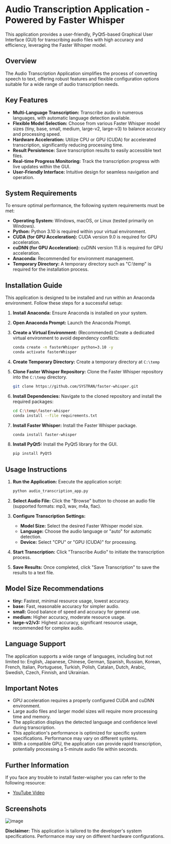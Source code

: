 # Audio Transcription Application - Powered by Faster Whisper

This application provides a user-friendly, PyQt5-based Graphical User Interface (GUI) for transcribing audio files with high accuracy and efficiency, leveraging the Faster Whisper model.

## Overview

The Audio Transcription Application simplifies the process of converting speech to text, offering robust features and flexible configuration options suitable for a wide range of audio transcription needs.

## Key Features

* **Multi-Language Transcription:** Transcribe audio in numerous languages, with automatic language detection available.
* **Flexible Model Selection:** Choose from various Faster Whisper model sizes (tiny, base, small, medium, large-v2, large-v3) to balance accuracy and processing speed.
* **Hardware Acceleration:** Utilize CPU or GPU (CUDA) for accelerated transcription, significantly reducing processing time.
* **Result Persistence:** Save transcription results to easily accessible text files.
* **Real-time Progress Monitoring:** Track the transcription progress with live updates within the GUI.
* **User-Friendly Interface:** Intuitive design for seamless navigation and operation.

## System Requirements

To ensure optimal performance, the following system requirements must be met:

* **Operating System:** Windows, macOS, or Linux (tested primarily on Windows).
* **Python:** Python 3.10 is required within your virtual environment.
* **CUDA (for GPU Acceleration):** CUDA version 9.0 is required for GPU acceleration.
* **cuDNN (for GPU Acceleration):** cuDNN version 11.8 is required for GPU acceleration.
* **Anaconda:** Recommended for environment management.
* **Temporary Directory:** A temporary directory such as "C:\temp" is required for the installation process.

## Installation Guide

This application is designed to be installed and run within an Anaconda environment. Follow these steps for a successful setup:

1.  **Install Anaconda:** Ensure Anaconda is installed on your system.
2.  **Open Anaconda Prompt:** Launch the Anaconda Prompt.
3.  **Create a Virtual Environment:** (Recommended) Create a dedicated virtual environment to avoid dependency conflicts:

    ```bash
    conda create -n fasterWhisper python=3.10 -y
    conda activate fasterWhisper
    ```

4.  **Create Temporary Directory:** Create a temporary directory at `C:\temp`
5.  **Clone Faster Whisper Repository:** Clone the Faster Whisper repository into the `C:\temp` directory.

    ```bash
    git clone https://github.com/SYSTRAN/faster-whisper.git
    ```

6.  **Install Dependencies:** Navigate to the cloned repository and install the required packages:

    ```bash
    cd C:\temp\faster-whisper
    conda install --file requirements.txt
    ```

7.  **Install Faster Whisper:** Install the Faster Whisper package.

    ```bash
    conda install faster-whisper
    ```
8.  **Install PyQt5:** Install the PyQt5 library for the GUI.

    ```bash
    pip install PyQt5
    ```

## Usage Instructions

1.  **Run the Application:** Execute the application script:

    ```bash
    python audio_transcription_app.py
    ```

2.  **Select Audio File:** Click the "Browse" button to choose an audio file (supported formats: mp3, wav, m4a, flac).
3.  **Configure Transcription Settings:**
    * **Model Size:** Select the desired Faster Whisper model size.
    * **Language:** Choose the audio language or "auto" for automatic detection.
    * **Device:** Select "CPU" or "GPU (CUDA)" for processing.
4.  **Start Transcription:** Click "Transcribe Audio" to initiate the transcription process.
5.  **Save Results:** Once completed, click "Save Transcription" to save the results to a text file.

## Model Size Recommendations

* **tiny:** Fastest, minimal resource usage, lowest accuracy.
* **base:** Fast, reasonable accuracy for simpler audio.
* **small:** Good balance of speed and accuracy for general use.
* **medium:** Higher accuracy, moderate resource usage.
* **large-v2/v3:** Highest accuracy, significant resource usage, recommended for complex audio.

## Language Support

The application supports a wide range of languages, including but not limited to: English, Japanese, Chinese, German, Spanish, Russian, Korean, French, Italian, Portuguese, Turkish, Polish, Catalan, Dutch, Arabic, Swedish, Czech, Finnish, and Ukrainian.

## Important Notes

* GPU acceleration requires a properly configured CUDA and cuDNN environment.
* Large audio files and larger model sizes will require more processing time and memory.
* The application displays the detected language and confidence level during transcription.
* This application's performance is optimized for specific system specifications. Performance may vary on different systems.
* With a compatible GPU, the application can provide rapid transcription, potentially processing a 5-minute audio file within seconds.

## Further Information

If you face any trouble to install faster-wispher you can refer to the following resource:

* [YouTube Video](https://youtu.be/Kyc0AgMIBSU?si=5Di7bfHi_lHePeLy)

## Screenshots

![image](https://github.com/user-attachments/assets/cb123d43-cc20-4914-8605-38795ae65f37)


**Disclaimer:** This application is tailored to the developer's system specifications. Performance may vary on different hardware configurations.
